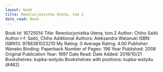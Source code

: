 ```yaml
---
layout: book
title: Rewolucjonistka Utena, tom 2
date_read: None
---
```


Book Id: 16725014
Title: Rewolucjonistka Utena, tom 2
Author: Chiho Saitō
Author l-f: Saitō, Chiho
Additional Authors: Aleksandra Watanuki
ISBN: 
ISBN13: 9788361023210
My Rating: 0
Average Rating: 4.00
Publisher: Waneko
Binding: Paperback
Number of Pages: 196
Year Published: 2008
Original Publication Year: 1997
Date Read: 
Date Added: 2019/10/21
Bookshelves: kupka-wstydu
Bookshelves with positions: kupka-wstydu (#462)

